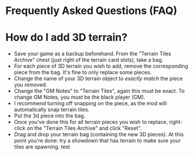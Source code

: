 # Frequently Asked Questions (FAQ)

# How do I add 3D terrain?
- Save your game as a backup beforehand. From the "Terrain Tiles Archive" chest (just right of the terrain card slots), take a bag.
- For each piece of 3D terrain you wish to add, remove the corresponding piece from the bag. It's fine to only replace some pieces.
- Change the name of your 3D terrain object to *exactly match* the piece you removed.
- Change the "GM Notes" to "Terrain Tiles", again this must be exact. To change GM Notes, you must be the black player (GM).
- I recommend turning off snapping on the piece, as the mod will automatically snap terrain tiles.
- Put the 3d piece into the bag.
- Once you've done this for all terrain pieces you wish to replace, right-click on the "Terrain Tiles Archive" and click "Reset".
- Drag and drop your terrain bag (containing the new 3D pieces). At this point you're done: try a showdown that has terrain to make sure your tiles are spawning.
test